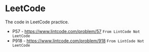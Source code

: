 # LeetCode

The code in LeetCode practice.

+ P57 - https://www.lintcode.com/problem/57 `From LintCode Not LeetCode`
+ P918 - https://www.lintcode.com/problem/918 `From LintCode Not LeetCode`